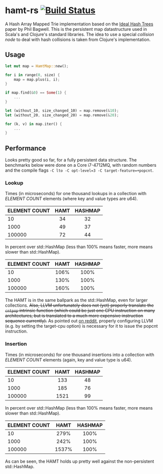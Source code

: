 hamt-rs [![Build Status](https://travis-ci.org/michaelwoerister/rs-persistent-datastructures.svg?branch=master)](https://travis-ci.org/michaelwoerister/rs-persistent-datastructures)
============================

A Hash Array Mapped Trie implementation based on the
[Ideal Hash Trees](http://lampwww.epfl.ch/papers/idealhashtrees.pdf) paper by Phil Bagwell.
This is the persistent map datastructure used in Scala's and Clojure's standard libraries.
The idea to use a special *collision node* to deal with hash collisions is taken from Clojure's
implementation.

## Usage
```rust
let mut map = HamtMap::new();

for i in range(0, size) {
    map = map.plus(i, i);
}

if map.find(&0) == Some(1) {
    ...
}

let (without_10, size_changed_10) = map.remove(&10);
let (without_20, size_changed_20) = map.remove(&20);

for (k, v) in map.iter() {
    ...
}

```

## Performance
Looks pretty good so far, for a fully persistent data structure. The benchmarks below were done on
a Core i7-4712MQ, with random numbers and the compile flags `-C lto -C opt-level=3 -C target-feature=+popcnt`.

### Lookup
Times (in microseconds) for one thousand lookups in a collection with *ELEMENT COUNT* elements (where key and value types are u64).

| ELEMENT COUNT | HAMT    | HASHMAP |
|:--------------|:-------:|:-------:|
| 10            |      34 |      32 |
| 1000          |      49 |      37 |
| 100000        |      72 |      44 |

In percent over std::HashMap (less than 100% means faster, more means slower than std::HashMap).

| ELEMENT COUNT | HAMT     | HASHMAP  |
|:--------------|:--------:|:--------:|
| 10            |     106% |     100% |
| 1000          |     130% |     100% |
| 100000        |     160% |     100% |

The HAMT is in the same ballpark as the std::HashMap, even for larger collections.
~~Also, LLVM unfortunately does not (yet) properly translate the `cntpop` intrinsic function
(which could be just one CPU instruction on many architectures, but is translated to a much more
expensive instruction sequence currently).~~ As pointed out [on reddit](http://www.reddit.com/r/rust/comments/1xa8uy/a_persistent_map_implementation_like_in_clojure/cf9xm3a), properly configuring LLVM
(e.g. by setting the target-cpu option) is necessary for it to issue the popcnt instruction.

### Insertion
Times (in microseconds) for one thousand insertions into a collection with *ELEMENT COUNT* elements (again, key and value type is u64).

| ELEMENT COUNT | HAMT    | HASHMAP |
|:--------------|:-------:|:-------:|
| 10            |     133 |      48 |
| 1000          |     185 |      76 |
| 100000        |    1521 |      99 |

In percent over std::HashMap (less than 100% means faster, more means slower than std::HashMap).

| ELEMENT COUNT | HAMT     | HASHMAP  |
|:--------------|:--------:|:--------:|
| 10            |     279% |     100% |
| 1000          |     242% |     100% |
| 100000        |    1537% |     100% |

As can be seen, the HAMT holds up pretty well against the non-persistent std::HashMap.
